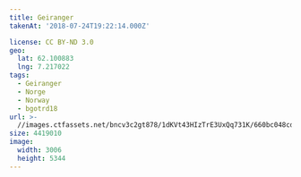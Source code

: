 ```yaml
---
title: Geiranger
takenAt: '2018-07-24T19:22:14.000Z'

license: CC BY-ND 3.0
geo:
  lat: 62.100883
  lng: 7.217022
tags:
  - Geiranger
  - Norge
  - Norway
  - bgotrd18
url: >-
  //images.ctfassets.net/bncv3c2gt878/1dKVt43HIzTrE3UxQq731K/660bc048cd0f600786eaffb397e78aab/geiranger_29989968298_o
size: 4419010
image:
  width: 3006
  height: 5344
---
```

